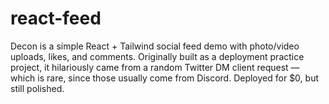 # react-feed
Decon is a simple React + Tailwind social feed demo with photo/video uploads, likes, and comments. Originally built as a deployment practice project, it hilariously came from a random Twitter DM client request — which is rare, since those usually come from Discord. Deployed for $0, but still polished.
